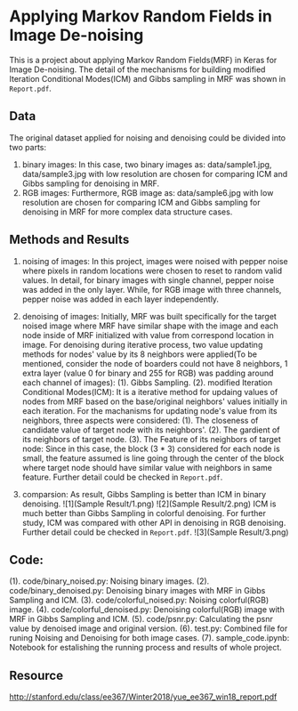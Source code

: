 # Applying Markov Random Fields in Image De-noising


This is a project about applying Markov Random Fields(MRF) in Keras for Image De-noising. The detail of the mechanisms for building modified Iteration Conditional Modes(ICM) and Gibbs sampling in MRF was shown in `Report.pdf`.

## Data

The original dataset applied for noising and denoising could be divided into two parts:
1. binary images:
In this case, two binary images as: data/sample1.jpg, data/sample3.jpg with low resolution are chosen for comparing ICM and Gibbs sampling for denoising in MRF.
2. RGB images:
Furthermore, RGB image as: data/sample6.jpg with low resolution are chosen for comparing ICM and Gibbs sampling for denoising in MRF for more complex data structure cases.


## Methods and Results

1. noising of images:
In this project, images were noised with pepper noise where pixels in random locations were chosen to reset to random valid values. In detail, for binary images with single channel, pepper noise was added in the only layer. While, for RGB image with three channels, pepper noise was added in each layer independently.

2. denoising of images:
Initially, MRF was built specifically for the target noised image where MRF have similar shape with the image and each node inside of MRF initialized with value from correspond location in image. For denoising during iterative process, two value updating methods for nodes' value by its 8 neighbors were applied(To be mentioned, consider the node of boarders could not have 8 neighbors, 1 extra layer (value 0 for binary and 255 for RGB) was padding around each channel of images):
(1). Gibbs Sampling.
(2). modified Iteration Conditional Modes(ICM): It is a iterative method for updaing values of nodes from MRF based on the base/original neighbors' values initially in each iteration.
For the machanisms for updating node's value from its neighbors, three aspects were considered:
(1). The closeness of candidate value of target node with its neighbors'.
(2). The gardient of its neighbors of target node.
(3). The Feature of its neighbors of target node: Since in this case, the block (3 * 3) considered for each node is small, the feature assumed is line going through the center of the block where target node should have similar value with neighbors in same feature. Further detail could be checked in `Report.pdf`.

3. comparsion:
As result, Gibbs Sampling is better than ICM in binary denoising. 
![1](Sample Result/1.png)
![2](Sample Result/2.png)
ICM is much better than Gibbs Sampling in colorful denoising. 
For further study, ICM was compared with other API in denoising in RGB denoising. Further detail could be checked in `Report.pdf`.
![3](Sample Result/3.png)

## Code:
(1). code/binary_noised.py: Noising binary images.
(2). code/binary_denoised.py: Denoising binary images with MRF in Gibbs Sampling and ICM.
(3). code/colorful_noised.py: Noising colorful(RGB) image.
(4). code/colorful_denoised.py: Denoising colorful(RGB) image with MRF in Gibbs Sampling and ICM.
(5). code/psnr.py: Calculating the psnr value by denoised image and original version.
(6). test.py: Combined file for runing Noising and Denoising for both image cases.
(7). sample_code.ipynb: Notebook for estalishing the running process and results of whole project.


## Resource
http://stanford.edu/class/ee367/Winter2018/yue_ee367_win18_report.pdf
